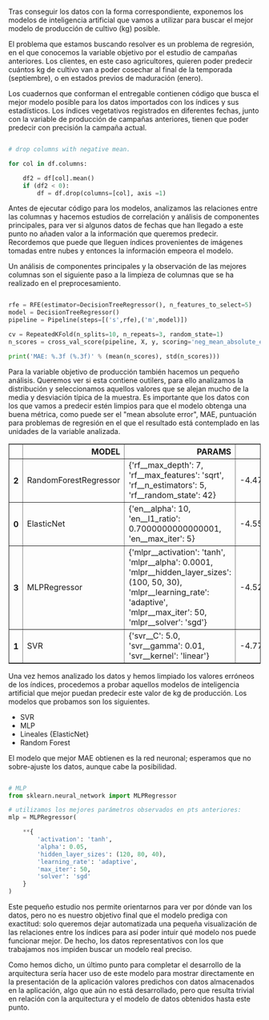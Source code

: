 Tras conseguir los datos con la forma correspondiente, exponemos los modelos de inteligencia artificial que vamos a utilizar para buscar el mejor modelo de producción de cultivo (kg) posible.

El problema que estamos buscando resolver es un problema de regresión, en el que conocemos la variable objetivo por el estudio de campañas anteriores. Los clientes, en este caso agricultores, quieren poder predecir cuántos kg de cultivo van a poder cosechar al final de la temporada (septiembre), o en estados previos de maduración (enero).

Los cuadernos que conforman el entregable contienen código que busca el mejor modelo posible para los datos importados con los índices y sus estadísticos. Los índices vegetativos registrados en diferentes fechas, junto con la variable de producción de campañas anteriores, tienen que poder predecir con precisión la campaña actual.

```python

# drop columns with negative mean.

for col in df.columns:

	df2 = df[col].mean()
	if (df2 < 0):
		df = df.drop(columns=[col], axis =1)
```

Antes de ejecutar código para los modelos, analizamos las relaciones entre las columnas y hacemos estudios de correlación y análisis de componentes principales, para ver si algunos datos de fechas que han llegado a este punto no añaden valor a la información que queremos predecir. Recordemos que puede que lleguen índices provenientes de imágenes tomadas entre nubes y entonces la información empeora el modelo.

Un análisis de componentes principales y la observación de las mejores columnas son el siguiente paso a la limpieza de columnas que se ha realizado en el preprocesamiento.

```python

rfe = RFE(estimator=DecisionTreeRegressor(), n_features_to_select=5)  
model = DecisionTreeRegressor()
pipeline = Pipeline(steps=[('s',rfe),('m',model)])

cv = RepeatedKFold(n_splits=10, n_repeats=3, random_state=1)
n_scores = cross_val_score(pipeline, X, y, scoring='neg_mean_absolute_error', cv=cv, n_jobs=-1)

print('MAE: %.3f (%.3f)' % (mean(n_scores), std(n_scores)))

```

Para la variable objetivo de producción también hacemos un pequeño análisis. Queremos ver si esta contiene outilers, para ello analizamos la distribución y seleccionamos aquellos valores que se alejan mucho de la media y desviación típica de la muestra. Es importante que los datos con los que vamos a predecir estén limpios para que el modelo obtenga una buena métrica, como puede ser el "mean absolute error", MAE, puntuación para problemas de regresión en el que el resultado está contemplado en las unidades de la variable analizada.

<table border="1" class="dataframe">
  <thead>
    <tr style="text-align: right;">
      <th></th>
      <th>MODEL</th>
      <th>PARAMS</th>
      <th>SCORE</th>
      <th>MAE</th>
      <th>MSE</th>
      <th>RMSE</th>
    </tr>
  </thead>
  <tbody>
    <tr>
      <th>2</th>
      <td>RandomForestRegressor</td>
      <td>{'rf__max_depth': 7, 'rf__max_features': 'sqrt', 'rf__n_estimators': 5, 'rf__random_state': 42}</td>
      <td>-4.475243e+07</td>
      <td>2282.013333</td>
      <td>1.464411e+07</td>
      <td>3826.762121</td>
    </tr>
    <tr>
      <th>0</th>
      <td>ElasticNet</td>
      <td>{'en__alpha': 10, 'en__l1_ratio': 0.7000000000000001, 'en__max_iter': 5}</td>
      <td>-4.556500e+07</td>
      <td>4668.784757</td>
      <td>4.217480e+07</td>
      <td>6494.212821</td>
    </tr>
    <tr>
      <th>3</th>
      <td>MLPRegressor</td>
      <td>{'mlpr__activation': 'tanh', 'mlpr__alpha': 0.0001, 'mlpr__hidden_layer_sizes': (100, 50, 30), 'mlpr__learning_rate': 'adaptive', 'mlpr__max_iter': 50, 'mlpr__solver': 'sgd'}</td>
      <td>-4.524895e+07</td>
      <td>4616.211769</td>
      <td>4.322007e+07</td>
      <td>6574.197540</td>
    </tr>
    <tr>
      <th>1</th>
      <td>SVR</td>
      <td>{'svr__C': 5.0, 'svr__gamma': 0.01, 'svr__kernel': 'linear'}</td>
      <td>-4.776304e+07</td>
      <td>4129.801479</td>
      <td>4.749271e+07</td>
      <td>6891.495313</td>
    </tr>
  </tbody>
</table>

Una vez hemos analizado los datos y hemos limpiado los valores erróneos de los índices, procedemos a probar aquellos modelos de inteligencia artificial que mejor puedan predecir este valor de kg de producción. Los modelos que probamos son los siguientes.

 - SVR
 - MLP
 - Lineales {ElasticNet}
 - Random Forest

El modelo que mejor MAE obtienen es la red neuronal; esperamos que no sobre-ajuste  los datos, aunque cabe la posibilidad.

```python

# MLP
from sklearn.neural_network import MLPRegressor

# utilizamos los mejores parámetros observados en pts anteriores:
mlp = MLPRegressor(

    **{
		'activation': 'tanh', 
		'alpha': 0.05, 
		'hidden_layer_sizes': (120, 80, 40), 
		'learning_rate': 'adaptive', 
		'max_iter': 50, 
		'solver': 'sgd'
    }
)

```


Este pequeño estudio nos permite orientarnos para ver por dónde van los datos, pero no es nuestro objetivo final que el modelo prediga con exactitud: solo queremos dejar automatizada una pequeña visualización de las relaciones entre los índices para así poder intuir qué modelo nos puede funcionar mejor. De hecho, los datos representativos con los que trabajamos nos impiden buscar un modelo real preciso.

Como hemos dicho, un último punto para completar el desarrollo de la arquitectura sería hacer uso de este modelo para mostrar directamente en la presentación de la aplicación valores predichos con datos almacenados en la aplicación, algo que aún no está desarrollado, pero que resulta trivial en relación  con la arquitectura y el modelo de datos obtenidos hasta este punto.